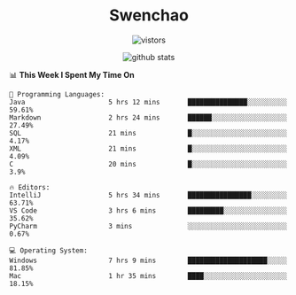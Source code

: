 <h1 align="center">Swenchao</h3>

<p align="center">
  <img src="https://visitor-badge.glitch.me/badge?page_id=Swenchao" alt="vistors" />
</p>

<p align="center">
  <img src="https://github-readme-stats.vercel.app/api?username=Swenchao&count_private=true&show_icons=true&theme=vue-dark&hide_title=true" alt="github stats" />
</p>

<!--START_SECTION:waka-->
📊 **This Week I Spent My Time On** 

```text
💬 Programming Languages: 
Java                     5 hrs 12 mins       ███████████████░░░░░░░░░░   59.61% 
Markdown                 2 hrs 24 mins       ██████░░░░░░░░░░░░░░░░░░░   27.49% 
SQL                      21 mins             █░░░░░░░░░░░░░░░░░░░░░░░░   4.17% 
XML                      21 mins             █░░░░░░░░░░░░░░░░░░░░░░░░   4.09% 
C                        20 mins             █░░░░░░░░░░░░░░░░░░░░░░░░   3.9%

🔥 Editors: 
IntelliJ                 5 hrs 34 mins       ████████████████░░░░░░░░░   63.71% 
VS Code                  3 hrs 6 mins        █████████░░░░░░░░░░░░░░░░   35.62% 
PyCharm                  3 mins              ░░░░░░░░░░░░░░░░░░░░░░░░░   0.67%

💻 Operating System: 
Windows                  7 hrs 9 mins        ████████████████████░░░░░   81.85% 
Mac                      1 hr 35 mins        ████░░░░░░░░░░░░░░░░░░░░░   18.15%

```


<!--END_SECTION:waka-->
